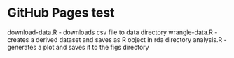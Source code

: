 # GitHub Pages test
download-data.R - downloads csv file to data directory
wrangle-data.R - creates a derived dataset and saves as R object in rda directory
analysis.R - generates a plot and saves it to the figs directory
